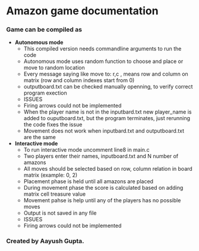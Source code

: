 # Amazon game documentation

### Game can be compiled as 
* **Autonomous mode**
	* This compiled version needs commandline arguments to run the code
	* Autonomous mode uses random function to choose and place or move to random location
	* Every message saying like move to: r,c   , means row and column on matrix  (row and column indexes start from 0)
	* outputboard.txt can be checked manually openning, to verify correct program exection
	* ISSUES
	* Firing arrows could not be implemented
	* When the player name is not in the inputbard.txt new player_name is added to ouputboard.txt, but the program terminates, just rerunning the code fixes the issue
	* Movement does not work when inputbard.txt and outputboard.txt are the same
* **Interactive mode**
    * To run interactive mode uncomment line8 in main.c
	* Two players enter their names, inputboard.txt and N number of amazons
	* All moves should be selected based on row, column relation in board matrix (example: 0, 2)
	* Placement phase is held until all amazons are placed
	* During movement phase the score is calculated based on adding matrix cell treasure value
	* Movement pahse is help until any of the players has  no possible moves
	* Output is not saved in any file
	* ISSUES
	* Firing arrows could not be implemented	
### Created by Aayush Gupta.
